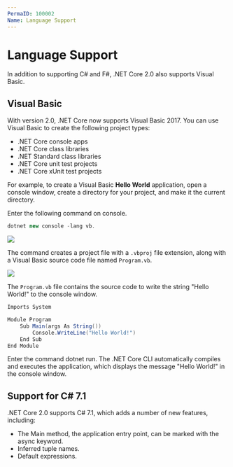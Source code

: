 ```yaml
---
PermaID: 100002
Name: Language Support
---
```


# Language Support

In addition to supporting C# and F#, .NET Core 2.0 also supports Visual Basic.

## Visual Basic

With version 2.0, .NET Core now supports Visual Basic 2017. You can use Visual Basic to create the following project types:

 - .NET Core console apps
 - .NET Core class libraries
 - .NET Standard class libraries
 - .NET Core unit test projects
 - .NET Core xUnit test projects

For example, to create a Visual Basic **Hello World** application, open a console window, create a directory for your project, and make it the current directory.

Enter the following command on console.

```csharp
dotnet new console -lang vb.
```

<img src="https://raw.githubusercontent.com/zzzprojects/learn-orm/master/tutorials/net-core-2-x/images/lang-support-1.png">

The command creates a project file with a `.vbproj` file extension, along with a Visual Basic source code file named `Program.vb`. 

<img src="https://raw.githubusercontent.com/zzzprojects/learn-orm/master/tutorials/net-core-2-x/images/lang-support-2.png">

The `Program.vb` file contains the source code to write the string "Hello World!" to the console window.

```csharp
Imports System

Module Program
    Sub Main(args As String())
        Console.WriteLine("Hello World!")
    End Sub
End Module
```

Enter the command dotnet run. The .NET Core CLI automatically compiles and executes the application, which displays the message "Hello World!" in the console window.

## Support for C# 7.1

.NET Core 2.0 supports C# 7.1, which adds a number of new features, including:

 - The Main method, the application entry point, can be marked with the async keyword.
 - Inferred tuple names.
 - Default expressions.